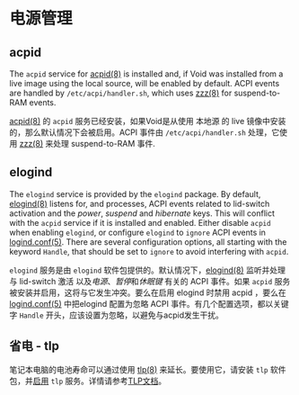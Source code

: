 # 电源管理

## acpid

The `acpid` service for [acpid(8)](https://man.voidlinux.org/acpid.8) is
installed and, if Void was installed from a live image using the local source,
will be enabled by default. ACPI events are handled by `/etc/acpi/handler.sh`,
which uses [zzz(8)](https://man.voidlinux.org/zzz.8) for suspend-to-RAM events.

[acpid(8)](https://man.voidlinux.org/acpid.8) 的 `acpid` 服务已经安装，如果Void是从使用 本地源 的 live 镜像中安装的，那么默认情况下会被启用。ACPI 事件由 `/etc/acpi/handler.sh` 处理，它使用 [zzz(8)](https://man.voidlinux.org/zzz.8) 来处理 suspend-to-RAM 事件.

## elogind

The `elogind` service is provided by the `elogind` package. By default,
[elogind(8)](https://man.voidlinux.org/elogind.8) listens for, and processes,
ACPI events related to lid-switch activation and the *power*, *suspend* and
*hibernate* keys. This will conflict with the `acpid` service if it is installed
and enabled. Either disable `acpid` when enabling `elogind`, or configure
`elogind` to `ignore` ACPI events in
[logind.conf(5)](https://man.voidlinux.org/logind.conf.5). There are several
configuration options, all starting with the keyword `Handle`, that should be
set to `ignore` to avoid interfering with `acpid`.

`elogind` 服务是由 `elogind` 软件包提供的。默认情况下，[elogind(8)](https://man.voidlinux.org/elogind.8) 监听并处理与 lid-switch 激活 以及*电源*、*暂停*和*休眠键* 有关的 ACPI 事件。如果 `acpid` 服务被安装并启用，这将与它发生冲突。要么在启用 elogind 时禁用 acpid ，要么在 [logind.conf(5)](https://man.voidlinux.org/logind.conf.5) 中把elogind 配置为忽略 ACPI 事件。有几个配置选项，都以关键字 `Handle` 开头，应该设置为忽略，以避免与acpid发生干扰。


## 省电 - tlp

笔记本电脑的电池寿命可以通过使用 [tlp(8)](https://man.voidlinux.org/tlp.8) 来延长。要使用它，请安装 `tlp` 软件包，并[启用](./services/index.md#enabling-services) `tlp` 服务。详情请参考[TLP文档](https://linrunner.de/tlp/)。
